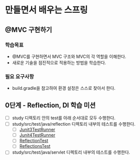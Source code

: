 # 만들면서 배우는 스프링

## @MVC 구현하기

### 학습목표
- @MVC를 구현하면서 MVC 구조와 MVC의 각 역할을 이해한다.
- 새로운 기술을 점진적으로 적용하는 방법을 학습한다.

### 필요 요구사항
- build.gradle을 참고하여 환경 설정은 스스로 찾아서 한다.

## 0단계 - Reflection, DI 학습 미션
+ [ ] study 디렉토리 안의 test를 아래 순서대로 모두 수행한다.
+ [ ] study/src/test/java/reflection 디렉토리 내부의 테스트를 수행한다.
   + [ ] [Junit3TestRunner](study/src/test/java/reflection/Junit3TestRunner.java)
   + [ ] [Junit4TestRunner](study/src/test/java/reflection/Junit4TestRunner.java)
   + [ ] [ReflectionTest](study/src/test/java/reflection/ReflectionTest.java)
   + [ ] [ReflectionsTest](study/src/test/java/reflection/ReflectionsTest.java)
+ [ ] study/src/test/java/servlet 디렉토리 내부의 테스트를 수행한다.
